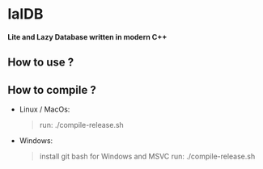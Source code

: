 # lalDB
#### Lite and Lazy  Database written in modern C++

## How to use ?

## How to compile ?
- Linux / MacOs:
	> run: ./compile-release.sh
- Windows:
	> install git bash for Windows and MSVC
	> run: ./compile-release.sh
